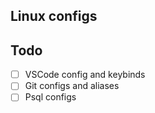 ## Linux configs

## Todo
- [ ] VSCode config and keybinds
- [ ] Git configs and aliases
- [ ] Psql configs
